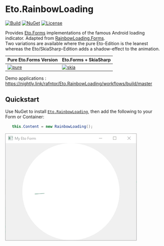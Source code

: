 # Eto.RainbowLoading

[![Build](https://github.com/rafntor/Eto.RainbowLoading/actions/workflows/build.yml/badge.svg)](https://github.com/rafntor/Eto.RainbowLoading/actions/workflows/build.yml)
[![NuGet](https://img.shields.io/badge/nuget-Eto.RainbowLoading-blue)](https://www.nuget.org/packages?q=eto.rainbowloading)
[![License](https://img.shields.io/github/license/rafntor/Eto.RainbowLoading)](LICENSE)

Provides [Eto.Forms](https://github.com/picoe/Eto) implementations of the famous Android loading indicator. Adapted from [RainbowLoading.Forms](https://github.com/mariusmuntean/RainbowLoading.Forms).  
Two variations are available where the pure Eto-Edition is the leanest whereas the Eto/SkiaSharp-Edition adds a shadow-effect to the animation.

|Pure Eto.Forms Version|Eto.Forms + SkiaSharp|
|---|---|
|[![pure](https://img.shields.io/nuget/v/Eto.RainbowLoading)](https://www.nuget.org/packages/Eto.RainbowLoading/)|[![skia](https://img.shields.io/nuget/v/Eto.RainbowLoading.Skia)](https://www.nuget.org/packages/Eto.RainbowLoading.Skia/)|

Demo applications : https://nightly.link/rafntor/Eto.RainbowLoading/workflows/build/master

## Quickstart

Use NuGet to install [`Eto.RainbowLoading`](https://www.nuget.org/packages/Eto.RainbowLoading/), then add the following to your Form or Container:
```cs
   this.Content = new RainbowLoading();
```

![](./Animation.gif)  
